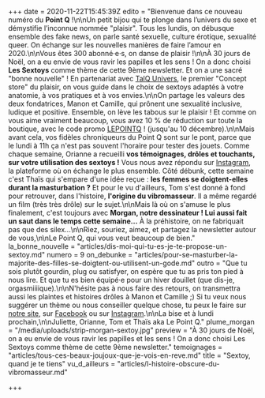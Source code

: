 +++
date = 2020-11-22T15:45:39Z
edito = "Bienvenue dans ce nouveau numéro du **Point Q** !\n\nUn petit bijou qui te plonge dans l’univers du sexe et démystifie l’inconnue nommée \"plaisir\". Tous les lundis, on débusque ensemble des fake news, on parle santé sexuelle, culture érotique, sexualité queer. On échange sur les nouvelles manières de faire l’amour en 2020.\n\nVous êtes 300 abonné·e·s, on danse de plaisir !\n\nÀ 30 jours de Noël, on a eu envie de vous ravir les papilles et les sens ! On a donc choisi **Les Sextoys** comme thème de cette 9ème newsletter. Et on a une sacré \"bonne nouvelle\" ! En partenariat avec [TalQ Univers](https://talq-univers.com), le premier \"Concept store\" du plaisir, on vous guide dans le choix de sextoys adaptés à votre anatomie, à vos pratiques et à vos envies.\n\nOn partage les valeurs des deux fondatrices, Manon et Camille, qui prônent une sexualité inclusive, ludique et positive. Ensemble, on lève les tabous sur le plaisir ! Et comme on vous aime vraiment beaucoup, vous avez 10 % de réduction sur toute la boutique, avec le code promo [LEPOINTQ](https://talq-univers.com/discount/LEPOINTQ) ! (jusqu'au 10 décembre).\n\nMais avant cela, vos fidèles chroniqueurs du Point Q sont sur le pont, parce que le lundi à 11h ça n'est pas souvent l'horaire pour tester des jouets. Comme chaque semaine, Orianne a recueilli **vos témoignages, drôles et touchants, sur votre utilisation des sextoys !** Vous nous avez répondu sur [Instagram](https://www.instagram.com/lepoint.q/), la plateforme où on échange le plus ensemble. Côté débunk, cette semaine c'est Thaïs qui s'empare d'une idée reçue : **les femmes se doigtent-elles durant la masturbation ?** Et pour le vu d'ailleurs, Tom s'est donné à fond pour retrouver, dans l'histoire, **l'origine du vibromasseur**. Il a même regardé un film (très très drôle) sur le sujet.\n\nMais là où on s'amuse le plus finalement, c'est toujours avec **Morgan, notre dessinateur ! Lui aussi fait un saut dans le temps cette semaine...** À la préhistoire, on ne fabriquait pas que des silex...\n\nRiez, souriez, aimez, et partagez la newsletter autour de vous,\n\nLe Point Q, qui vous veut beaucoup de bien."
la_bonne_nouvelle = "articles/dis-moi-qui-tu-es-je-te-propose-un-sextoy.md"
numero = 9
on_debunke = "articles/pour-se-masturber-la-majorite-des-filles-se-doigtent-ou-utilisent-un-gode.md"
outro = "Que tu sois plutôt gourdin, plug ou satisfyer, on espère que tu as pris ton pied à nous lire. Et que tu es bien équipé·e pour un hiver douillet (que dis-je, orgasmiiiique).\n\nN'hésite pas à nous faire des retours, on transmettra aussi les plaintes et histoires drôles à Manon et Camille ;) Si tu veux nous suggérer un thème ou nous conseiller quelque chose, tu peux le faire sur [notre site](https://lepointq.com), sur [Facebook](https://www.facebook.com/lepointq.news/) ou sur [Instagram]().\n\nLa bise et à lundi prochain,\n\nJuliette, Orianne, Tom et Thaïs aka Le Point Q."
plume_morgan = "/media/uploads/strip-morgan-sextoy.jpg"
preview = "À 30 jours de Noël, on a eu envie de vous ravir les papilles et les sens ! On a donc choisi Les Sextoys comme thème de cette 9ème newsletter."
temoignages = "articles/tous-ces-beaux-joujoux-que-je-vois-en-reve.md"
title = "Sextoy, quand je te tiens"
vu_d_ailleurs = "articles/l-histoire-obscure-du-vibromasseur.md"

+++
